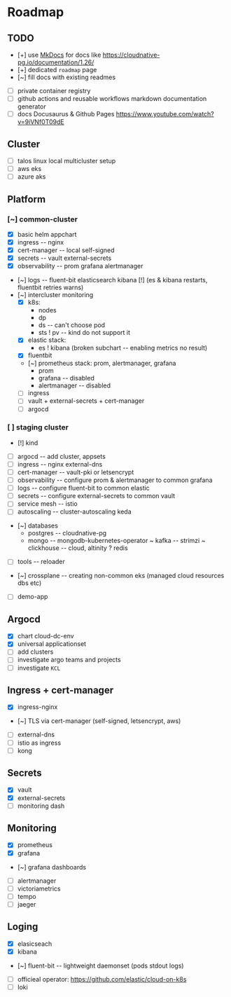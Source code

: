 # Roadmap

## TODO

- [+] use [MkDocs](https://www.mkdocs.org) for docs like https://cloudnative-pg.io/documentation/1.26/
- [+] dedicated `roadmap` page
- [~] fill docs with existing readmes
- [ ] private container registry
- [ ] github actions and reusable workflows markdown documentation generator
- [ ] docs Docusaurus & Github Pages https://www.youtube.com/watch?v=9iVNf0T09dE

## Cluster

- [ ] talos linux local multicluster setup
- [ ] aws eks
- [ ] azure aks

## Platform

### [~] common-cluster

- [x] basic helm appchart
- [x] ingress -- nginx
- [x] cert-manager -- local self-signed
- [x] secrets -- vault external-secrets
- [x] observability -- prom grafana alertmanager
- [~] logs -- fluent-bit elasticsearch kibana
  [!] (es & kibana restarts, fluentbit retries warns)
- [~] intercluster monitoring
  * [x] k8s:
      + nodes
      + dp
      + ds -- can't choose pod
      + sts
      ! pv -- kind do not support it
  * [x] elastic stack:
      + es
      ! kibana (broken subchart -- enabling metrics no result)
  * [x] fluentbit
  * [~] prometheus stack: prom, alertmanager, grafana
      + prom
      - grafana -- disabled
      - alertmanager -- disabled
  * [ ] ingress
  * [ ] vault + external-secrets + cert-manager
  * [ ] argocd

### [ ] staging cluster

- [!] kind
- [ ] argocd -- add cluster, appsets
- [ ] ingress -- nginx external-dns
- [ ] cert-manager -- vault-pki or letsencrypt
- [ ] observability -- configure prom & alertmanager to common grafana
- [ ] logs -- configure fluent-bit to common elastic
- [ ] secrets -- configure external-secrets to common vault
- [ ] service mesh -- istio
- [ ] autoscaling -- cluster-autoscaling keda
- [~] databases
    + postgres -- cloudnative-pg
    + mongo -- mongodb-kubernetes-operator
    ~ kafka -- strimzi
    ~ clickhouse -- cloud, altinity
    ? redis
- [ ] tools -- reloader
- [~] crossplane -- creating non-common eks (managed cloud resources dbs etc)
- [ ] demo-app

## Argocd

- [x] chart cloud-dc-env
- [x] universal applicationset
- [ ] add clusters
- [ ] investigate argo teams and projects
- [ ] investigate `KCL`

## Ingress + cert-manager

- [x] ingress-nginx
- [~] TLS via cert-manager (self-signed, letsencrypt, aws)
- [ ] external-dns
- [ ] istio as ingress
- [ ] kong

## Secrets

- [x] vault
- [x] external-secrets
- [ ] monitoring dash

## Monitoring

- [x] prometheus
- [x] grafana
- [~] grafana dashboards
- [ ] alertmanager
- [ ] victoriametrics
- [ ] tempo
- [ ] jaeger

## Loging

- [x] elasicseach
- [x] kibana
- [~] fluent-bit -- lightweight daemonset (pods stdout logs)
- [ ] officieal operator: https://github.com/elastic/cloud-on-k8s
- [ ] loki
